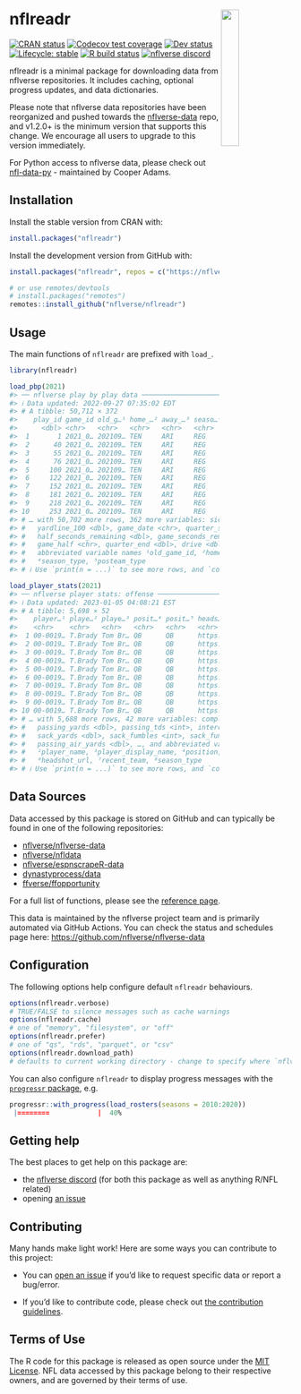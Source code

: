 
<!-- README.md is generated from README.Rmd. Please edit that file -->

# nflreadr <a href='https://nflreadr.nflverse.com'><img src='man/figures/logo.svg' align="right" width="25%" min-width="120px" /></a>

<!-- badges: start -->

[![CRAN
status](https://img.shields.io/cran/v/nflreadr?style=flat-square&logo=R&label=CRAN)](https://CRAN.R-project.org/package=nflreadr)
[![Codecov test
coverage](https://img.shields.io/codecov/c/github/nflverse/nflreadr?label=codecov&style=flat-square&logo=codecov)](https://app.codecov.io/gh/nflverse/nflreadr?branch=main)
[![Dev
status](https://img.shields.io/github/r-package/v/nflverse/nflreadr/main?label=dev%20version&style=flat-square&logo=github)](https://nflreadr.nflverse.com/)
[![Lifecycle:
stable](https://img.shields.io/badge/lifecycle-stable-green.svg?style=flat-square)](https://lifecycle.r-lib.org/articles/stages.html)
[![R build
status](https://img.shields.io/github/actions/workflow/status/nflverse/nflreadr/R-CMD-check.yaml?label=R%20check&style=flat-square&logo=github)](https://github.com/nflverse/nflreadr/actions)
[![nflverse
discord](https://img.shields.io/discord/789805604076126219?color=7289da&label=nflverse%20discord&logo=discord&logoColor=fff&style=flat-square)](https://discord.com/invite/5Er2FBnnQa)

<!-- badges: end -->

nflreadr is a minimal package for downloading data from nflverse
repositories. It includes caching, optional progress updates, and data
dictionaries.

Please note that nflverse data repositories have been reorganized and
pushed towards the
[nflverse-data](https://github.com/nflverse/nflverse-data) repo, and
v1.2.0+ is the minimum version that supports this change. We encourage
all users to upgrade to this version immediately.

For Python access to nflverse data, please check out
[nfl-data-py](https://pypi.org/project/nfl-data-py/) - maintained by
Cooper Adams.

## Installation

Install the stable version from CRAN with:

``` r
install.packages("nflreadr")
```

Install the development version from GitHub with:

``` r
install.packages("nflreadr", repos = c("https://nflverse.r-universe.dev", getOption("repos")))

# or use remotes/devtools
# install.packages("remotes")
remotes::install_github("nflverse/nflreadr")
```

## Usage

The main functions of `nflreadr` are prefixed with `load_`.

``` r
library(nflreadr)

load_pbp(2021)
#> ── nflverse play by play data ──────────────────────────────────────────────────
#> ℹ Data updated: 2022-09-27 07:35:02 EDT
#> # A tibble: 50,712 × 372
#>    play_id game_id old_g…¹ home_…² away_…³ seaso…⁴  week posteam poste…⁵ defteam
#>      <dbl> <chr>   <chr>   <chr>   <chr>   <chr>   <int> <chr>   <chr>   <chr>  
#>  1       1 2021_0… 202109… TEN     ARI     REG         1 <NA>    <NA>    <NA>   
#>  2      40 2021_0… 202109… TEN     ARI     REG         1 TEN     home    ARI    
#>  3      55 2021_0… 202109… TEN     ARI     REG         1 TEN     home    ARI    
#>  4      76 2021_0… 202109… TEN     ARI     REG         1 TEN     home    ARI    
#>  5     100 2021_0… 202109… TEN     ARI     REG         1 TEN     home    ARI    
#>  6     122 2021_0… 202109… TEN     ARI     REG         1 TEN     home    ARI    
#>  7     152 2021_0… 202109… TEN     ARI     REG         1 ARI     away    TEN    
#>  8     181 2021_0… 202109… TEN     ARI     REG         1 ARI     away    TEN    
#>  9     218 2021_0… 202109… TEN     ARI     REG         1 ARI     away    TEN    
#> 10     253 2021_0… 202109… TEN     ARI     REG         1 ARI     away    TEN    
#> # … with 50,702 more rows, 362 more variables: side_of_field <chr>,
#> #   yardline_100 <dbl>, game_date <chr>, quarter_seconds_remaining <dbl>,
#> #   half_seconds_remaining <dbl>, game_seconds_remaining <dbl>,
#> #   game_half <chr>, quarter_end <dbl>, drive <dbl>, sp <dbl>, …, and
#> #   abbreviated variable names ¹​old_game_id, ²​home_team, ³​away_team,
#> #   ⁴​season_type, ⁵​posteam_type
#> # ℹ Use `print(n = ...)` to see more rows, and `colnames()` to see all variable names

load_player_stats(2021)
#> ── nflverse player stats: offense ──────────────────────────────────────────────
#> ℹ Data updated: 2023-01-05 04:08:21 EST
#> # A tibble: 5,698 × 52
#>    player…¹ playe…² playe…³ posit…⁴ posit…⁵ heads…⁶ recen…⁷ season  week seaso…⁸
#>    <chr>    <chr>   <chr>   <chr>   <chr>   <chr>   <chr>    <int> <int> <chr>  
#>  1 00-0019… T.Brady Tom Br… QB      QB      https:… TB        2021     1 REG    
#>  2 00-0019… T.Brady Tom Br… QB      QB      https:… TB        2021     2 REG    
#>  3 00-0019… T.Brady Tom Br… QB      QB      https:… TB        2021     3 REG    
#>  4 00-0019… T.Brady Tom Br… QB      QB      https:… TB        2021     4 REG    
#>  5 00-0019… T.Brady Tom Br… QB      QB      https:… TB        2021     5 REG    
#>  6 00-0019… T.Brady Tom Br… QB      QB      https:… TB        2021     6 REG    
#>  7 00-0019… T.Brady Tom Br… QB      QB      https:… TB        2021     7 REG    
#>  8 00-0019… T.Brady Tom Br… QB      QB      https:… TB        2021     8 REG    
#>  9 00-0019… T.Brady Tom Br… QB      QB      https:… TB        2021    10 REG    
#> 10 00-0019… T.Brady Tom Br… QB      QB      https:… TB        2021    11 REG    
#> # … with 5,688 more rows, 42 more variables: completions <int>, attempts <int>,
#> #   passing_yards <dbl>, passing_tds <int>, interceptions <dbl>, sacks <dbl>,
#> #   sack_yards <dbl>, sack_fumbles <int>, sack_fumbles_lost <int>,
#> #   passing_air_yards <dbl>, …, and abbreviated variable names ¹​player_id,
#> #   ²​player_name, ³​player_display_name, ⁴​position, ⁵​position_group,
#> #   ⁶​headshot_url, ⁷​recent_team, ⁸​season_type
#> # ℹ Use `print(n = ...)` to see more rows, and `colnames()` to see all variable names
```

## Data Sources

Data accessed by this package is stored on GitHub and can typically be
found in one of the following repositories:

- [nflverse/nflverse-data](https://github.com/nflverse/nflverse-data)
- [nflverse/nfldata](https://github.com/nflverse/nfldata)
- [nflverse/espnscrapeR-data](https://github.com/nflverse/espnscrapeR-data)
- [dynastyprocess/data](https://github.com/dynastyprocess/data)
- [ffverse/ffopportunity](https://github.com/ffverse/ffopportunity)

For a full list of functions, please see the [reference
page](https://nflreadr.nflverse.com/reference/index.html).

This data is maintained by the nflverse project team and is primarily
automated via GitHub Actions. You can check the status and schedules
page here: <https://github.com/nflverse/nflverse-data>

## Configuration

The following options help configure default `nflreadr` behaviours.

``` r
options(nflreadr.verbose) 
# TRUE/FALSE to silence messages such as cache warnings
options(nflreadr.cache) 
# one of "memory", "filesystem", or "off"
options(nflreadr.prefer) 
# one of "qs", "rds", "parquet", or "csv"
options(nflreadr.download_path)
# defaults to current working directory - change to specify where `nflverse_download()` places data.
```

You can also configure `nflreadr` to display progress messages with the
[`progressr` package](https://progressr.futureverse.org), e.g.

``` r
progressr::with_progress(load_rosters(seasons = 2010:2020))
 |========            |  40%
```

## Getting help

The best places to get help on this package are:

- the [nflverse discord](https://discord.com/invite/5Er2FBnnQa) (for
  both this package as well as anything R/NFL related)
- opening [an
  issue](https://github.com/nflverse/nflreadr/issues/new/choose)

## Contributing

Many hands make light work! Here are some ways you can contribute to
this project:

- You can [open an
  issue](https://github.com/nflverse/nflreadr/issues/new/choose) if
  you’d like to request specific data or report a bug/error.

- If you’d like to contribute code, please check out [the contribution
  guidelines](https://nflreadr.nflverse.com/CONTRIBUTING.html).

## Terms of Use

The R code for this package is released as open source under the [MIT
License](https://nflreadr.nflverse.com/LICENSE.html). NFL data accessed
by this package belong to their respective owners, and are governed by
their terms of use.
